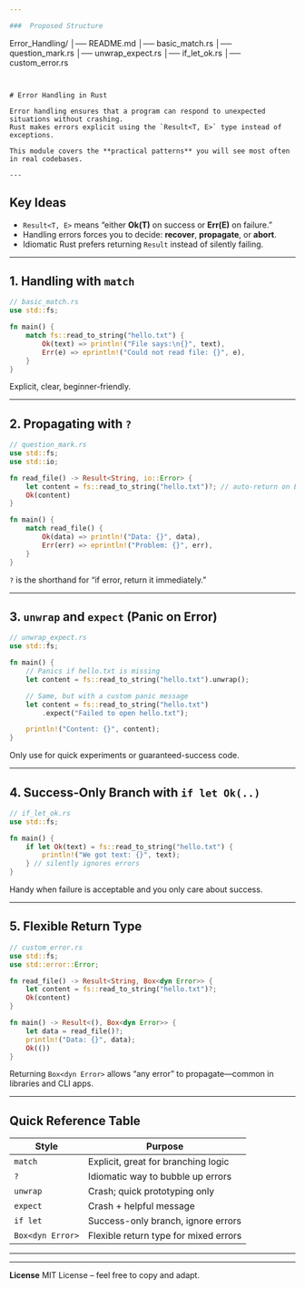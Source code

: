 ```yaml
---

###  Proposed Structure

```
Error_Handling/
│── README.md
│── basic_match.rs
│── question_mark.rs
│── unwrap_expect.rs
│── if_let_ok.rs
│── custom_error.rs
```


# Error Handling in Rust

Error handling ensures that a program can respond to unexpected situations without crashing.
Rust makes errors explicit using the `Result<T, E>` type instead of exceptions.

This module covers the **practical patterns** you will see most often in real codebases.

---
```


## Key Ideas

- `Result<T, E>` means “either **Ok(T)** on success or **Err(E)** on failure.”
- Handling errors forces you to decide: **recover**, **propagate**, or **abort**.
- Idiomatic Rust prefers returning `Result` instead of silently failing.

---

## 1. Handling with `match`

```rust
// basic_match.rs
use std::fs;

fn main() {
    match fs::read_to_string("hello.txt") {
        Ok(text) => println!("File says:\n{}", text),
        Err(e) => eprintln!("Could not read file: {}", e),
    }
}
````

Explicit, clear, beginner-friendly.

---

## 2. Propagating with `?`

```rust
// question_mark.rs
use std::fs;
use std::io;

fn read_file() -> Result<String, io::Error> {
    let content = fs::read_to_string("hello.txt")?; // auto-return on Err
    Ok(content)
}

fn main() {
    match read_file() {
        Ok(data) => println!("Data: {}", data),
        Err(err) => eprintln!("Problem: {}", err),
    }
}
```

`?` is the shorthand for “if error, return it immediately.”

---

## 3. `unwrap` and `expect` (Panic on Error)

```rust
// unwrap_expect.rs
use std::fs;

fn main() {
    // Panics if hello.txt is missing
    let content = fs::read_to_string("hello.txt").unwrap();

    // Same, but with a custom panic message
    let content = fs::read_to_string("hello.txt")
        .expect("Failed to open hello.txt");

    println!("Content: {}", content);
}
```

Only use for quick experiments or guaranteed-success code.

---

## 4. Success-Only Branch with `if let Ok(..)`

```rust
// if_let_ok.rs
use std::fs;

fn main() {
    if let Ok(text) = fs::read_to_string("hello.txt") {
        println!("We got text: {}", text);
    } // silently ignores errors
}
```

Handy when failure is acceptable and you only care about success.

---

## 5. Flexible Return Type

```rust
// custom_error.rs
use std::fs;
use std::error::Error;

fn read_file() -> Result<String, Box<dyn Error>> {
    let content = fs::read_to_string("hello.txt")?;
    Ok(content)
}

fn main() -> Result<(), Box<dyn Error>> {
    let data = read_file()?;
    println!("Data: {}", data);
    Ok(())
}
```

Returning `Box<dyn Error>` allows “any error” to propagate—common in libraries and CLI apps.

---

## Quick Reference Table

| Style            | Purpose                               |
| ---------------- | ------------------------------------- |
| `match`          | Explicit, great for branching logic   |
| `?`              | Idiomatic way to bubble up errors     |
| `unwrap`         | Crash; quick prototyping only         |
| `expect`         | Crash + helpful message               |
| `if let`         | Success-only branch, ignore errors    |
| `Box<dyn Error>` | Flexible return type for mixed errors |

---

---

**License**
MIT License – feel free to copy and adapt.

```

